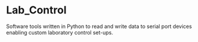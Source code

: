# Lab_Control
Software tools written in Python to read and write data to serial port devices enabling custom laboratory control set-ups.
